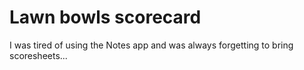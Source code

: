 # Lawn bowls scorecard

I was tired of using the Notes app and was always forgetting to bring scoresheets...
